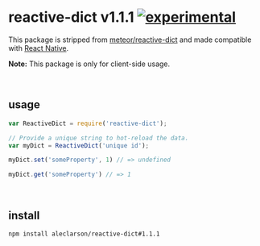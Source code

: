 
# reactive-dict v1.1.1 [![experimental](http://badges.github.io/stability-badges/dist/experimental.svg)](http://github.com/badges/stability-badges)

This package is stripped from [meteor/reactive-dict](https://atmospherejs.com/meteor/reactive-dict) and made compatible with [React Native](https://github.com/facebook/react-native).

**Note:** This package is only for client-side usage.

&nbsp;

## usage

```js
var ReactiveDict = require('reactive-dict');

// Provide a unique string to hot-reload the data.
var myDict = ReactiveDict('unique id');

myDict.set('someProperty', 1) // => undefined

myDict.get('someProperty') // => 1
```

&nbsp;

## install

```sh
npm install aleclarson/reactive-dict#1.1.1
```
